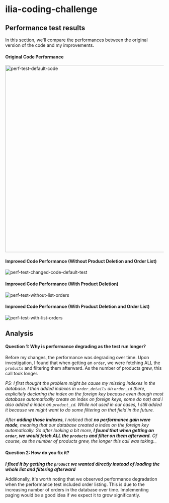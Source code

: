 # ilia-coding-challenge

## Performance test results

In this section, we'll compare the performances between the original version of the code and my improvements.
#### Original Code Performance

<img width="595" alt="perf-test-default-code" src="https://github.com/Finrood/ilia-coding-challenge/assets/66259833/8eba1db9-9586-4731-8c49-ea8ba762f0f0">

#### Improved Code Performance (Without Product Deletion and Order List)

![perf-test-changed-code-default-test](https://github.com/Finrood/ilia-coding-challenge/assets/66259833/9476c0c7-f016-4773-9d4a-ebba857ab44b)


#### Improved Code Performance (With Product Deletion)

![perf-test-without-list-orders](https://github.com/Finrood/ilia-coding-challenge/assets/66259833/503359a1-7b46-48f5-83c1-34e066a155b2)

#### Improved Code Performance (With Product Deletion and Order List)

![perf-test-with-list-orders](https://github.com/Finrood/ilia-coding-challenge/assets/66259833/1e1e3614-7860-4785-8a16-6b797da569fa)


## Analysis
#### Question 1: Why is performance degrading as the test run longer?
Before my changes, the performance was degrading over time. Upon investigation, I found that when getting an `order`, we were fetching ALL the `products` and filtering them afterward. As the number of products grew, this call took longer.


_PS: 
I first thought the problem might be cause my missing indexes in the database. I then added indexes in `order_details` on `order_id` (here, explicitely declaring the index on the foreign key because even though most database automatically create an index on foreign keys, some do not) and i also added a index on `product_id`. While not used in our cases, I still added it because we might want to do some filtering on that field in the future._

_After **adding those indexes**, I noticed that **no performance gain were made**, meaning that our database created a index on the foreign key automatically. So after looking a bit more, **I found that when getting an `order`, we would fetch ALL the `products` and filter on them afterward.** Of course, as the number of products grew, the longer this call was taking.__


#### Question 2: How do you fix it?
**_I fixed it by getting the `product` we wanted directly instead of loading the whole list and filtering afterward_**

Additionally, it's worth noting that we observed performance degradation when the performance test included order listing. This is due to the increasing number of orders in the database over time. Implementing paging would be a good idea if we expect it to grow significantly.
